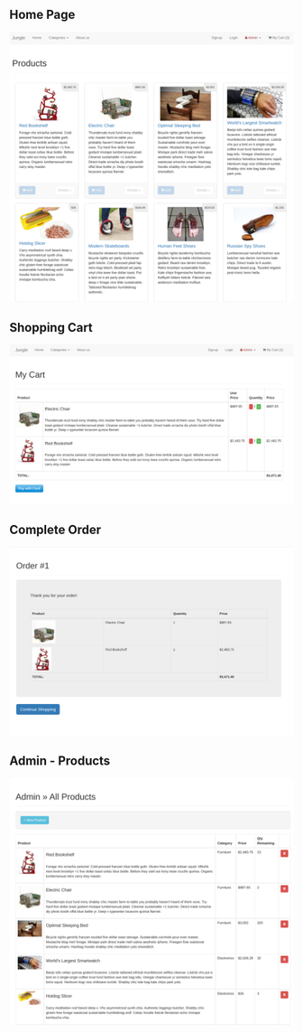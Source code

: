## Home Page

![Home Page](./screenshots/index.png)

## Shopping Cart

![Cart](./screenshots/cart.png)

## Complete Order

![Order](./screenshots/order.png)

## Admin - Products

![Adming Products](./screenshots/admin-products.png)
